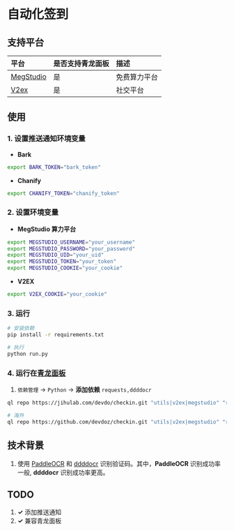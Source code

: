 # 自动化签到

## 支持平台

| 平台                                     | 是否支持青龙面板 | 描述         |
| :--------------------------------------- | :--------------- | :----------- |
| [MegStudio](https://studio.brainpp.com/) | 是               | 免费算力平台 |
| [V2ex](https://www.v2ex.com/)            | 是               | 社交平台     |

## 使用

### 1. 设置推送通知环境变量

- **Bark**

```bash
export BARK_TOKEN="bark_token"
```

- **Chanify**

```bash
export CHANIFY_TOKEN="chanify_token"
```

### 2. 设置环境变量

- **MegStudio 算力平台**

```bash
export MEGSTUDIO_USERNAME="your_username"
export MEGSTUDIO_PASSWORD="your_password"
export MEGSTUDIO_UID="your_uid"
export MEGSTUDIO_TOKEN="your_token"
export MEGSTUDIO_COOKIE="your_cookie"
```

- **V2EX**

```bash
export V2EX_COOKIE="your_cookie"
```

### 3. 运行

```bash
# 安装依赖
pip install -r requirements.txt

# 执行
python run.py
```

### 4. 运行在[青龙面板](https://github.com/whyour/qinglong)

1. `依赖管理` -> `Python` -> **添加依赖** `requests,ddddocr`

```bash
ql repo https://jihulab.com/devdo/checkin.git "utils|v2ex|megstudio" "run" "notify|ql" main

# 海外
ql repo https://github.com/devdoz/checkin.git "utils|v2ex|megstudio" "run" "notify|ql" main
```

## 技术背景

1. 使用 [PaddleOCR](https://github.com/PaddlePaddle/PaddleOCR) 和 [ddddocr](https://github.com/sml2h3/ddddocr) 识别验证码。其中，**PaddleOCR** 识别成功率一般, **ddddocr** 识别成功率更高。

## TODO

1. **&checkmark;** 添加推送通知
2. **&checkmark;** 兼容青龙面板
